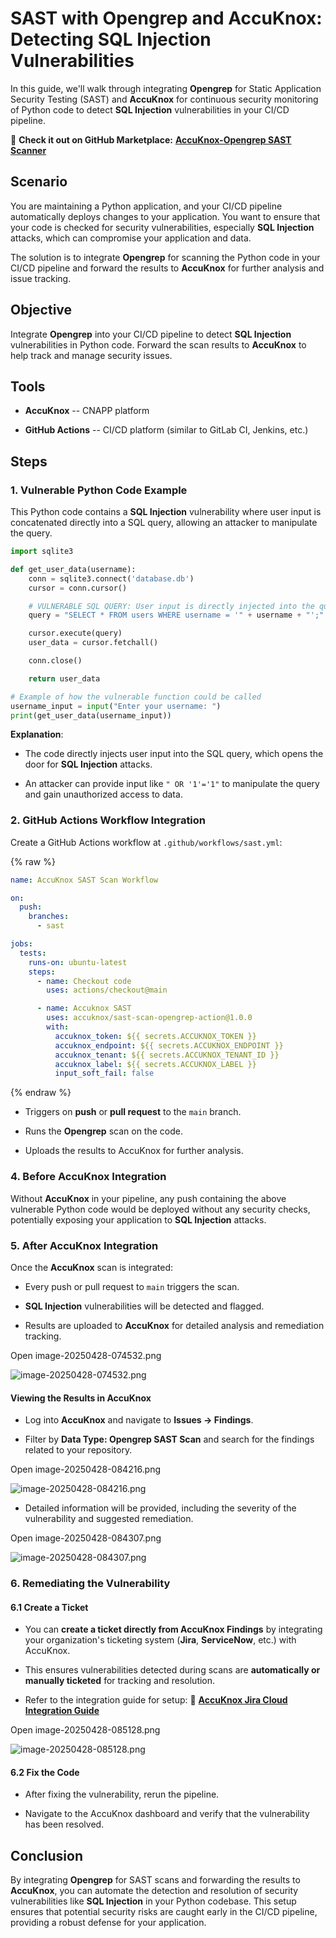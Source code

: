 # SAST with Opengrep and AccuKnox: Detecting SQL Injection Vulnerabilities

In this guide, we'll walk through integrating **Opengrep** for Static Application Security Testing (SAST) and **AccuKnox** for continuous security monitoring of Python code to detect **SQL Injection** vulnerabilities in your CI/CD pipeline.

🔗 **Check it out on GitHub Marketplace:** [**AccuKnox-Opengrep SAST Scanner**](https://github.com/marketplace/actions/accuknox-sast-opengrep "https://github.com/marketplace/actions/accuknox-sast-opengrep")

## Scenario

You are maintaining a Python application, and your CI/CD pipeline automatically deploys changes to your application. You want to ensure that your code is checked for security vulnerabilities, especially **SQL Injection** attacks, which can compromise your application and data.

The solution is to integrate **Opengrep** for scanning the Python code in your CI/CD pipeline and forward the results to **AccuKnox** for further analysis and issue tracking.

## Objective

Integrate **Opengrep** into your CI/CD pipeline to detect **SQL Injection** vulnerabilities in Python code. Forward the scan results to **AccuKnox** to help track and manage security issues.

## Tools

- **AccuKnox** -- CNAPP platform

- **GitHub Actions** -- CI/CD platform (similar to GitLab CI, Jenkins, etc.)

## Steps

### 1. Vulnerable Python Code Example

This Python code contains a **SQL Injection** vulnerability where user input is concatenated directly into a SQL query, allowing an attacker to manipulate the query.

```python
import sqlite3

def get_user_data(username):
    conn = sqlite3.connect('database.db')
    cursor = conn.cursor()

    # VULNERABLE SQL QUERY: User input is directly injected into the query.
    query = "SELECT * FROM users WHERE username = '" + username + "';"

    cursor.execute(query)
    user_data = cursor.fetchall()

    conn.close()

    return user_data

# Example of how the vulnerable function could be called
username_input = input("Enter your username: ")
print(get_user_data(username_input))

```

**Explanation**:

- The code directly injects user input into the SQL query, which opens the door for **SQL Injection** attacks.

- An attacker can provide input like `" OR '1'='1"` to manipulate the query and gain unauthorized access to data.

### 2. GitHub Actions Workflow Integration

Create a GitHub Actions workflow at `.github/workflows/sast.yml`:

{% raw %}
```yaml
name: AccuKnox SAST Scan Workflow

on:
  push:
    branches:
      - sast

jobs:
  tests:
    runs-on: ubuntu-latest
    steps:
      - name: Checkout code
        uses: actions/checkout@main

      - name: Accuknox SAST
        uses: accuknox/sast-scan-opengrep-action@1.0.0
        with:
          accuknox_token: ${{ secrets.ACCUKNOX_TOKEN }}
          accuknox_endpoint: ${{ secrets.ACCUKNOX_ENDPOINT }}
          accuknox_tenant: ${{ secrets.ACCUKNOX_TENANT_ID }}
          accuknox_label: ${{ secrets.ACCUKNOX_LABEL }}
          input_soft_fail: false
```

{% endraw %}

- Triggers on **push** or **pull request** to the `main` branch.

- Runs the **Opengrep** scan on the code.

- Uploads the results to AccuKnox for further analysis.

### 4. Before AccuKnox Integration

Without **AccuKnox** in your pipeline, any push containing the above vulnerable Python code would be deployed without any security checks, potentially exposing your application to **SQL Injection** attacks.

### 5. After AccuKnox Integration

Once the **AccuKnox** scan is integrated:

- Every push or pull request to `main` triggers the scan.

- **SQL Injection** vulnerabilities will be detected and flagged.

- Results are uploaded to **AccuKnox** for detailed analysis and remediation tracking.

Open image-20250428-074532.png

![image-20250428-074532.png](./images/sast/1.png)

#### Viewing the Results in AccuKnox

- Log into **AccuKnox** and navigate to **Issues → Findings**.

- Filter by **Data Type: Opengrep SAST Scan** and search for the findings related to your repository.

Open image-20250428-084216.png

![image-20250428-084216.png](./images/sast/2.png)

- Detailed information will be provided, including the severity of the vulnerability and suggested remediation.

Open image-20250428-084307.png

![image-20250428-084307.png](./images/sast/3.png)

### 6. Remediating the Vulnerability

#### 6.1 Create a Ticket

- You can **create a ticket directly from AccuKnox Findings** by integrating your organization's ticketing system (**Jira**, **ServiceNow**, etc.) with AccuKnox.

- This ensures vulnerabilities detected during scans are **automatically or manually ticketed** for tracking and resolution.

- Refer to the integration guide for setup:
  🔗 [**AccuKnox Jira Cloud Integration Guide**](https://help.accuknox.com/integrations/jira-cloud/ "https://help.accuknox.com/integrations/jira-cloud/")

Open image-20250428-085128.png

![image-20250428-085128.png](./images/sast/4.png)

#### 6.2 Fix the Code

- After fixing the vulnerability, rerun the pipeline.

- Navigate to the AccuKnox dashboard and verify that the vulnerability has been resolved.

## Conclusion

By integrating **Opengrep** for SAST scans and forwarding the results to **AccuKnox**, you can automate the detection and resolution of security vulnerabilities like **SQL Injection** in your Python codebase. This setup ensures that potential security risks are caught early in the CI/CD pipeline, providing a robust defense for your application.
